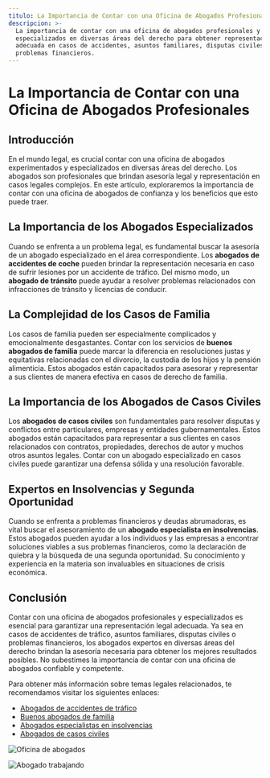 ```yaml
---
titulo: La Importancia de Contar con una Oficina de Abogados Profesionales
descripcion: >-
  La importancia de contar con una oficina de abogados profesionales y
  especializados en diversas áreas del derecho para obtener representación legal
  adecuada en casos de accidentes, asuntos familiares, disputas civiles y
  problemas financieros.
---
```




# La Importancia de Contar con una Oficina de Abogados Profesionales




## Introducción




En el mundo legal, es crucial contar con una oficina de abogados experimentados y especializados en diversas áreas del derecho. Los abogados son profesionales que brindan asesoría legal y representación en casos legales complejos. En este artículo, exploraremos la importancia de contar con una oficina de abogados de confianza y los beneficios que esto puede traer.




## La Importancia de los Abogados Especializados



Cuando se enfrenta a un problema legal, es fundamental buscar la asesoría de un abogado especializado en el área correspondiente. Los **abogados de accidentes de coche** pueden brindar la representación necesaria en caso de sufrir lesiones por un accidente de tráfico. Del mismo modo, un **abogado de tránsito** puede ayudar a resolver problemas relacionados con infracciones de tránsito y licencias de conducir.


## La Complejidad de los Casos de Familia

Los casos de familia pueden ser especialmente complicados y emocionalmente desgastantes. Contar con los servicios de **buenos abogados de familia** puede marcar la diferencia en resoluciones justas y equitativas relacionadas con el divorcio, la custodia de los hijos y la pensión alimenticia. Estos abogados están capacitados para asesorar y representar a sus clientes de manera efectiva en casos de derecho de familia.

## La Importancia de los Abogados de Casos Civiles



Los **abogados de casos civiles** son fundamentales para resolver disputas y conflictos entre particulares, empresas y entidades gubernamentales. Estos abogados están capacitados para representar a sus clientes en casos relacionados con contratos, propiedades, derechos de autor y muchos otros asuntos legales. Contar con un abogado especializado en casos civiles puede garantizar una defensa sólida y una resolución favorable.




## Expertos en Insolvencias y Segunda Oportunidad




Cuando se enfrenta a problemas financieros y deudas abrumadoras, es vital buscar el asesoramiento de un **abogado especialista en insolvencias**. Estos abogados pueden ayudar a los individuos y las empresas a encontrar soluciones viables a sus problemas financieros, como la declaración de quiebra y la búsqueda de una segunda oportunidad. Su conocimiento y experiencia en la materia son invaluables en situaciones de crisis económica.




## Conclusión

Contar con una oficina de abogados profesionales y especializados es esencial para garantizar una representación legal adecuada. Ya sea en casos de accidentes de tráfico, asuntos familiares, disputas civiles o problemas financieros, los abogados expertos en diversas áreas del derecho brindan la asesoría necesaria para obtener los mejores resultados posibles. No subestimes la importancia de contar con una oficina de abogados confiable y competente.

Para obtener más información sobre temas legales relacionados, te recomendamos visitar los siguientes enlaces:

- [Abogados de accidentes de tráfico](abogados-de-accidentes)
- [Buenos abogados de familia](buenos-abogados-de-familia)
- [Abogados especialistas en insolvencias](abogados-especialistas-en-insolvencias)
- [Abogados de casos civiles](abogados-de-casos-civiles)

![Oficina de abogados](./img/oficina-de-abogados-1.webp)

![Abogado trabajando](./img/oficina-de-abogados-2.webp)



